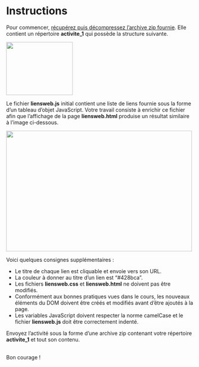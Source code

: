
<!DOCTYPE html>
<html lang="fr">
    <meta charset="utf-8">
     <h1>Instructions</h1>
  <body>


    	
 
<p>Pour commencer, <a href="https://static.oc-static.com/prod/courses/files/creez-des-pages-web-interactives-avec-javascript/activite_1.zip">r&eacute;cup&eacute;rez puis d&eacute;compressez l&rsquo;archive zip fournie</a>. Elle contient un r&eacute;pertoire <strong>activite_1</strong> qui poss&egrave;de la structure suivante.</p>
<p><img src="https://static.oc-static.com/prod/courses/files/creez-des-pages-web-interactives-avec-javascript/activite1_1.png" alt="" width="179" height="143" /></p>
<p>Le fichier <strong>liensweb.js</strong> initial contient une liste de liens fournie sous la forme d&rsquo;un tableau d&rsquo;objet JavaScript. Votre travail consiste &agrave; enrichir ce fichier afin que l&rsquo;affichage de la page <strong>liensweb.html</strong> produise un r&eacute;sultat similaire &agrave; l&rsquo;image ci-dessous.</p>
<p><a href="https://static.oc-static.com/prod/courses/files/creez-des-pages-web-interactives-avec-javascript/activite1_2.png" target="_blank"><img src="https://static.oc-static.com/prod/courses/files/creez-des-pages-web-interactives-avec-javascript/activite1_2.png" alt="" width="500" height="325" /></a></p>
<p>Voici quelques consignes suppl&eacute;mentaires :</p>
<ul>
<li>Le titre de chaque lien est cliquable et envoie vers son URL.</li>
<li>La couleur &agrave; donner au titre d&rsquo;un lien est &ldquo;#428bca&rdquo;.</li>
<li>Les fichiers <strong>liensweb.css</strong> et <strong>liensweb.html</strong> ne doivent pas &ecirc;tre modifi&eacute;s.</li>
<li>Conform&eacute;ment aux bonnes pratiques vues dans le cours, les nouveaux &eacute;l&eacute;ments du DOM doivent &ecirc;tre cr&eacute;&eacute;s et modifi&eacute;s avant d&rsquo;&ecirc;tre ajout&eacute;s &agrave; la page.</li>
<li>Les variables JavaScript doivent respecter la norme camelCase et le fichier <strong>liensweb.js</strong> doit &ecirc;tre correctement indent&eacute;.</li>
</ul>
<p>Envoyez l&rsquo;activit&eacute; sous la forme d&rsquo;une archive zip contenant votre r&eacute;pertoire <strong>activite_1</strong>&nbsp;et tout son contenu.</p>
<p><br />Bon courage !</p>





 

        
    
  </body>
</html>
